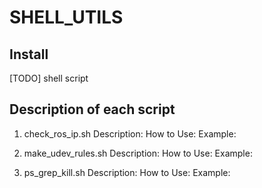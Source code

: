 # SHELL_UTILS

## Install
[TODO] shell script

## Description of each script
1. check_ros_ip.sh
Description:
How to Use:
Example:

1. make_udev_rules.sh
Description:
How to Use:
Example:

1. ps_grep_kill.sh
Description:
How to Use:
Example:
